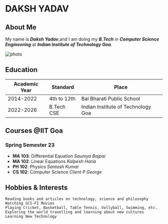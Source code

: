 # DAKSH YADAV

## About Me

My name is ***Daksh Yadav***,and I am doing my ***B.Tech*** in ***Computer Science Engineering*** at ***Indian Institute of Technology Goa***.

![photo](https://unsplash.com/photos/2LowviVHZ-E)

## Education

|Academic Year|Standard|Place|
|-------------|--------|-----|
|2014-2022|4th to 12th|Bal Bharati Public School|
|2022-2026|B.Tech CSE|Indian Institute of Technology Goa|

## Courses @IIT Goa
### Spring Semester 23
 +  **MA 103**: Differential Equation _Saumya Bajpai_
 +  **MA 102**: Linear Equations _Kalpesh Haria_
 +  **PH 102**: Physics _Santosh Kumar_
 +  **CS 102**: Computer Science _Client P George_

## Hobbies & Interests

    Reading books and articles on technology, science and philosophy
    Watching SCI-FI Movies
    Playing Cricket, Basketball, Table Tennis, Vollyball, Swimming, etc.
    Exploring the world travelling and learning about new cultures
    Learning New Technology 
